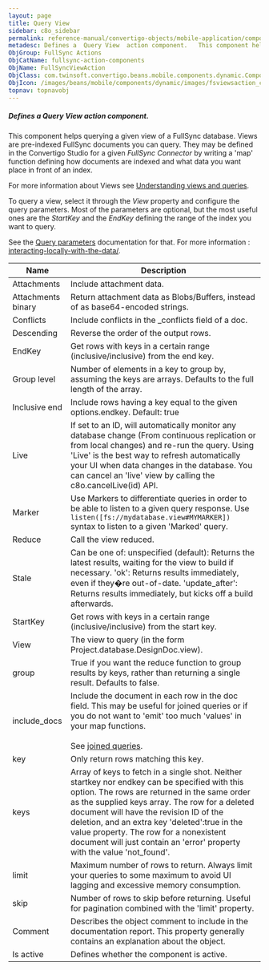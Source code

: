 ```yaml
---
layout: page
title: Query View
sidebar: c8o_sidebar
permalink: reference-manual/convertigo-objects/mobile-application/components/fullsync-action-components/query-view/
metadesc: Defines a  Query View  action component.   This component helps querying a given view of a FullSync database. Views are pre-indexed FullSync documents
ObjGroup: FullSync Actions
ObjCatName: fullsync-action-components
ObjName: FullSyncViewAction
ObjClass: com.twinsoft.convertigo.beans.mobile.components.dynamic.ComponentManager$1
ObjIcon: /images/beans/mobile/components/dynamic/images/fsviewsaction_color_32x32.png
topnav: topnavobj
---
```

##### Defines a <i>Query View</i> action component. 
 This component helps querying a given view of a FullSync database.
Views are pre-indexed FullSync documents you can query.
They may be defined in the Convertigo Studio for a given <i>FullSync Connector</i> by writing a 'map' function defining how documents are indexed and what data you want place in front of an index.

For more information about Views see <a  href='https://www.convertigo.com/document/latest/reference-manual/convertigo-full-sync-architecture/understanding-views-and-queries/' target='_blank'>Understanding views and queries</a>.

To query a view, select it through the <i>View</i> property and configure the query parameters. Most of the parameters are optional, but the most useful ones are the <i>StartKey</i> and the <i>EndKey</i> defining the range of the index you want to query.

See the <a href='https://www.convertigo.com/document/latest/reference-manual/convertigo-full-sync-architecture/interacting-locally-with-the-data/#view' target='_blank'>Query parameters</a> documentation for that.
For more information : <a target='_blank' href='https://www.convertigo.com/document/latest/reference-manual/convertigo-full-sync-architecture/interacting-locally-with-the-data/'>interacting-locally-with-the-data/</a>.

Name | Description 
--- | ---
Attachments | Include attachment data.
Attachments binary | Return attachment data as Blobs/Buffers, instead of as base64-encoded strings.
Conflicts | Include conflicts in the _conflicts field of a doc.
Descending | Reverse the order of the output rows.
EndKey | Get rows with keys in a certain range (inclusive/inclusive) from the end key.
Group level | Number of elements in a key to group by, assuming the keys are arrays. Defaults to the full length of the array.
Inclusive end | Include rows having a key equal to the given options.endkey. Default: true
Live | If set to an ID,  will automatically monitor any database change (From continuous replication or from local changes) and re-run the query. Using 'Live' is the best way to refresh automatically your UI when data changes in the database. You can cancel an 'live' view by calling the c8o.cancelLive(id) API.
Marker | Use Markers to differentiate queries in order to be able to listen to a given query response. Use <code>listen([fs://mydatabase.view#MYMARKER])</code> syntax to listen to a given 'Marked' query.
Reduce | Call the view reduced.
Stale | Can be one of: unspecified (default): Returns the latest results, waiting for the view to build if necessary. 'ok': Returns results immediately, even if they�re out-of-date. 'update_after': Returns results immediately, but kicks off a build afterwards.
StartKey | Get rows with keys in a certain range (inclusive/inclusive) from the start key.
View | The view to query (in the form Project.database.DesignDoc.view).
group | True if you want the reduce function to group results by keys, rather than returning a single result. Defaults to false.
include_docs | Include the document in each row in the doc field. This may be useful for joined queries or if you do not want to 'emit' too much 'values' in your map functions.<br/><br/>See <a href='https://wiki.apache.org/couchdb/Introduction_to_CouchDB_views#Linked_documents' target='_blank'>joined queries</a>.
key | Only return rows matching this key.
keys | Array of keys to fetch in a single shot. Neither startkey nor endkey can be specified with this option. The rows are returned in the same order as the supplied keys array. The row for a deleted document will have the revision ID of the deletion, and an extra key 'deleted':true in the value property. The row for a nonexistent document will just contain an 'error' property with the value 'not_found'.
limit | Maximum number of rows to return. Always limit your queries to some maximum to avoid UI lagging and excessive memory consumption.
skip | Number of rows to skip before returning. Useful for pagination combined with the 'limit' property.
Comment | Describes the object comment to include in the documentation report.  This property generally contains an explanation about the object. 
Is active | Defines whether the component is active. 


